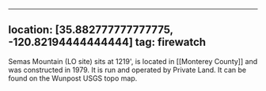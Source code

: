 
---
location: [35.882777777777775, -120.82194444444444]
tag: firewatch
---

Semas Mountain (LO site) sits at 1219', is located in [[Monterey County]] and was constructed in 1979. It is run and operated by Private Land. It can be found on the Wunpost USGS topo map.
